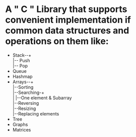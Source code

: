 # A " C " Library that supports convenient implementation if common data structures and operations on them like:

* Stack--+  
         |-- Push  
         |-- Pop  
* Queue  
* Hashmap  
* Arrays--+  
          |--Sorting  
          |--Searching-+  
          |            |--One element & Subarray  
          |--Reversing  
          |--Resizing  
          |--Replacing elements  
* Tree  
* Graphs  
* Matrices
                      

